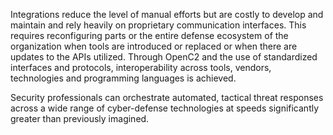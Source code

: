 Integrations reduce the level of manual efforts but  are costly to develop and
maintain and rely heavily on proprietary communication interfaces. This requires
reconfiguring parts or the entire defense ecosystem of the organization when
tools are introduced or replaced or when there are updates to the APIs
utilized. Through OpenC2 and the use of standardized interfaces and protocols,
interoperability across tools, vendors, technologies and programming languages
is achieved.

Security professionals can orchestrate automated, tactical threat responses
across a wide range of cyber-defense technologies at speeds significantly
greater than previously imagined.